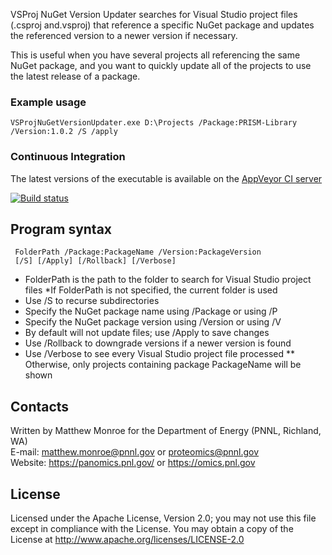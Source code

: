 VSProj NuGet Version Updater searches for Visual Studio project files (.csproj and.vsproj) 
that reference a specific NuGet package and updates the referenced version
to a newer version if necessary.

This is useful when you have several projects all referencing the same NuGet package,
and you want to quickly update all of the projects to use the latest release of a package.

### Example usage

```VSProjNuGetVersionUpdater.exe D:\Projects /Package:PRISM-Library /Version:1.0.2 /S /apply```

### Continuous Integration

The latest versions of the executable is available on the [AppVeyor CI server](https://ci.appveyor.com/project/PNNLCompMassSpec/vsproj-nuget-version-updater/build/artifacts)

[![Build status](https://ci.appveyor.com/api/projects/status/076wixks3ywuc5l6?svg=true)](https://ci.appveyor.com/project/PNNLCompMassSpec/vsproj-nuget-version-updater)


## Program syntax

```VSProjNuGetVersionUpdater.exe
 FolderPath /Package:PackageName /Version:PackageVersion
 [/S] [/Apply] [/Rollback] [/Verbose]
 ```

* FolderPath is the path to the folder to search for Visual Studio project files
  *If FolderPath is not specified, the current folder is used
* Use /S to recurse subdirectories
* Specify the NuGet package name using /Package or using /P
* Specify the NuGet package version using /Version or using /V
* By default will not update files; use /Apply to save changes
* Use /Rollback to downgrade versions if a newer version is found
* Use /Verbose to see every Visual Studio project file processed
** Otherwise, only projects containing package PackageName will be shown

## Contacts

Written by Matthew Monroe for the Department of Energy (PNNL, Richland, WA) \
E-mail: matthew.monroe@pnnl.gov or proteomics@pnnl.gov \
Website: https://panomics.pnl.gov/ or https://omics.pnl.gov

## License

Licensed under the Apache License, Version 2.0; you may not use this file except
in compliance with the License.  You may obtain a copy of the License at
http://www.apache.org/licenses/LICENSE-2.0
